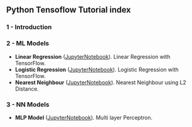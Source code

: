 ## Python Tensoflow Tutorial index

### 1 - Introduction

### 2 - ML Models
- **Linear Regression** ([JupyterNotebook](https://github.com/srikant86panda/Tensorflow/blob/master/TF_LinearRegression.ipynb)). Linear Regression with TensorFlow.
- **Logistic Regression** ([JupyterNotebook](https://github.com/srikant86panda/Tensorflow/blob/master/TF_LogisticRegression.ipynb)). Logistic Regression with TensorFlow.
- **Nearest Neighbour** ([JupyterNotebook](https://github.com/srikant86panda/Tensorflow/blob/master/TF_NearestNeighbour.ipynb)). Nearest Neighbour using L2 Distance.

### 3 - NN Models
- **MLP Model** ([JupyterNotebook](https://github.com/srikant86panda/Tensorflow/blob/master/TF_MultiLayerPerceptron.ipynb)). Multi layer Perceptron.
